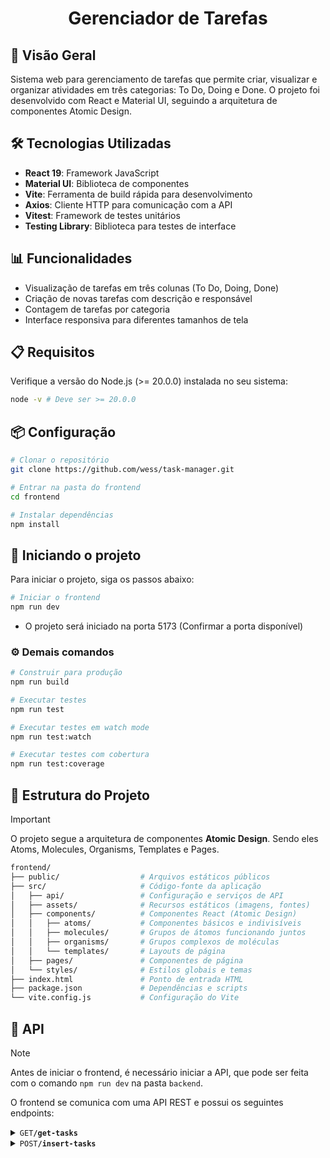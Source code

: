 <h1 align="center">
  Gerenciador de Tarefas
</h1>

## 📝 Visão Geral

Sistema web para gerenciamento de tarefas que permite criar, visualizar e organizar atividades em três categorias: To Do, Doing e Done. O projeto foi desenvolvido com React e Material UI, seguindo a arquitetura de componentes Atomic Design.

## 🛠️ Tecnologias Utilizadas

- **React 19**: Framework JavaScript
- **Material UI**: Biblioteca de componentes
- **Vite**: Ferramenta de build rápida para desenvolvimento
- **Axios**: Cliente HTTP para comunicação com a API
- **Vitest**: Framework de testes unitários
- **Testing Library**: Biblioteca para testes de interface

## 📊 Funcionalidades

- Visualização de tarefas em três colunas (To Do, Doing, Done)
- Criação de novas tarefas com descrição e responsável
- Contagem de tarefas por categoria
- Interface responsiva para diferentes tamanhos de tela

## 📋 Requisitos

Verifique a versão do Node.js (>= 20.0.0) instalada no seu sistema:

```bash
node -v # Deve ser >= 20.0.0
```

## 📦 Configuração


```bash
# Clonar o repositório
git clone https://github.com/wess/task-manager.git

# Entrar na pasta do frontend
cd frontend

# Instalar dependências
npm install
```

## 🚀 Iniciando o projeto

Para iniciar o projeto, siga os passos abaixo:

```bash
# Iniciar o frontend
npm run dev
```

- O projeto será iniciado na porta 5173 (Confirmar a porta disponível)


### ⚙️ Demais comandos

```bash
# Construir para produção
npm run build

# Executar testes
npm run test

# Executar testes em watch mode
npm run test:watch

# Executar testes com cobertura
npm run test:coverage
```

## 📁 Estrutura do Projeto

> [!IMPORTANT]
> O projeto segue a arquitetura de componentes **Atomic Design**. Sendo eles Atoms, Molecules, Organisms, Templates e Pages.

```bash
frontend/
├── public/                  # Arquivos estáticos públicos
├── src/                     # Código-fonte da aplicação
│   ├── api/                 # Configuração e serviços de API
│   ├── assets/              # Recursos estáticos (imagens, fontes)
│   ├── components/          # Componentes React (Atomic Design)
│   │   ├── atoms/           # Componentes básicos e indivisíveis
│   │   ├── molecules/       # Grupos de átomos funcionando juntos
│   │   ├── organisms/       # Grupos complexos de moléculas
│   │   └── templates/       # Layouts de página
│   ├── pages/               # Componentes de página
│   └── styles/              # Estilos globais e temas
├── index.html               # Ponto de entrada HTML
├── package.json             # Dependências e scripts
└── vite.config.js           # Configuração do Vite
```


## 📡 API

> [!NOTE]
> Antes de iniciar o frontend, é necessário iniciar a API, que pode ser feita com o comando `npm run dev` na pasta `backend`.

O frontend se comunica com uma API REST e possui os seguintes endpoints:

<details>
<summary><code>GET</code><code><b>/get-tasks</b></code></summary>

- Obtém todas as tarefas
- O seu retorno é um array de objetos, cada um com as propriedades `id`, `description`, `responsible`, `status` e `createdAt`.
  
Exemplo de retorno:
```json
[
    {
        "id": 1,
        "description": "Tarefa 1",
        "responsible": "Wesley",
        "status": "todo",
        "createdAt": "2025-06-12T12:19:41.000Z"
    }
]
```

</details>

<details>
<summary><code>POST</code><code><b>/insert-tasks</b></code></summary>

- Insere uma nova tarefa
- O seu retorno é um objeto com as propriedades `id`, `description`, `responsible`, `status` e `createdAt`.

Exemplo de retorno:
```json
{
    "id": 1,
    "description": "Tarefa 1",
    "responsible": "Wesley",
    "status": "todo",
    "createdAt": "2025-06-12T12:19:41.000Z"
}
```
</details>